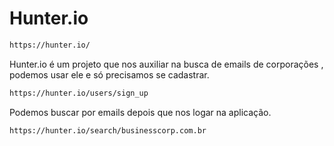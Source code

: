 # Hunter.io
```sh
https://hunter.io/
```

Hunter.io é um projeto que nos auxiliar na busca de emails de corporações , podemos usar ele e só precisamos se cadastrar.
```sh
https://hunter.io/users/sign_up
```

Podemos buscar por emails depois que nos logar na aplicação.
```sh
https://hunter.io/search/businesscorp.com.br
```
